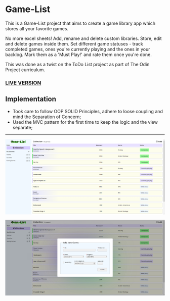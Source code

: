 # Game-List

This is a Game-List project that aims to create a game library app which stores all your favorite games.

No more excel sheets! Add, rename and delete custom libraries. Store, edit and delete games inside them. Set different game statuses - track completed games, ones you're currently playing and the ones in your backlog. Mark them as a 'Must Play!' and rate them once you're done.

This was done as a twist on the ToDo List project as part of The Odin Project curriculum.

### <a href="https://dimitrije108.github.io/game-list/">LIVE VERSION</a>

## Implementation

* Took care to follow OOP SOLID Principles, adhere to loose coupling and mind the Separation of Concern;
* Used the MVC pattern for the first time to keep the logic and the view separate;

---------------------------------------------------------------------------------------------------------------

![home preview](preview/preview1.png)

![menu preview](preview/preview-modal.png)